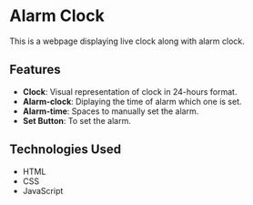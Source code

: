 # Alarm Clock

This is a webpage displaying live clock along with alarm clock. 

## Features

- **Clock**: Visual representation of clock in 24-hours format.
- **Alarm-clock**: Diplaying the time of alarm which one is set.
- **Alarm-time**: Spaces to manually set the alarm.
- **Set Button**: To set the alarm.

## Technologies Used

- HTML
- CSS
- JavaScript
